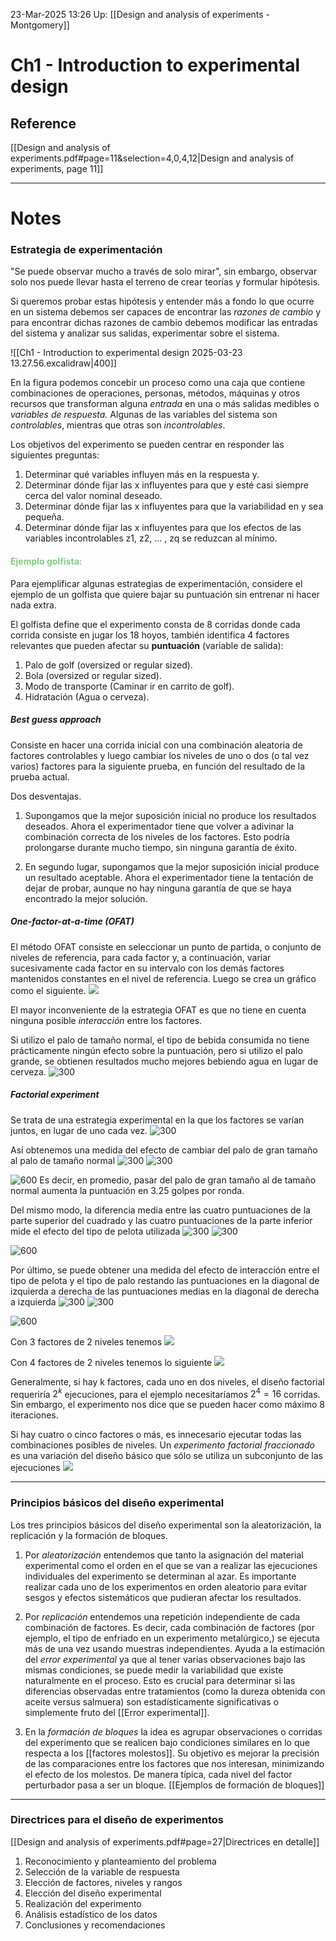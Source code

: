 23-Mar-2025 13:26
Up: [[Design and analysis of experiments - Montgomery]]
# Ch1 - Introduction to experimental design

## Reference
[[Design and analysis of experiments.pdf#page=11&selection=4,0,4,12|Design and analysis of experiments, page 11]]
___
# Notes

### Estrategia de experimentación

"Se puede observar mucho a través de solo mirar", sin embargo, observar solo nos puede llevar hasta el terreno de crear teorías y formular hipótesis. 

Si queremos probar estas hipótesis y entender más a fondo lo que ocurre en un sistema debemos ser capaces de encontrar las _razones de cambio_ y para encontrar dichas razones de cambio debemos modificar las entradas del sistema y analizar sus salidas, experimentar sobre el sistema.

![[Ch1 - Introduction to experimental design 2025-03-23 13.27.56.excalidraw|400]]

En la figura podemos concebir un proceso como una caja que contiene combinaciones de operaciones, personas, métodos, máquinas y otros recursos que transforman alguna _entrada_ en una o más salidas medibles o _variables de respuesta._
Algunas de las variables del sistema son _controlables_, mientras que otras son _incontrolables_. 

Los objetivos del experimento se pueden centrar en responder las siguientes preguntas:
1. Determinar qué variables influyen más en la respuesta y.
2. Determinar dónde fijar las x influyentes para que y esté casi siempre cerca del valor nominal deseado.
3. Determinar dónde fijar las x influyentes para que la variabilidad en y sea pequeña.
4. Determinar dónde fijar las x influyentes para que los efectos de las variables incontrolables z1, z2, … , zq se reduzcan al mínimo.

#### <span style="color:7cd37c;">Ejemplo golfista:</span>

Para ejemplificar algunas estrategias de experimentación, considere el ejemplo de un golfista que quiere bajar su puntuación sin entrenar ni hacer nada extra. 

El golfista define que el experimento consta de 8 corridas donde cada corrida consiste en jugar los 18 hoyos, también identifica 4 factores relevantes que pueden afectar su **puntuación** (variable de salida):

1. Palo de golf (oversized or regular sized).
2. Bola (oversized or regular sized).
3. Modo de transporte (Caminar ir en carrito de golf).
4. Hidratación (Agua o cerveza).
##### Best guess approach
Consiste en hacer una corrida inicial con una combinación aleatoria de factores controlables y luego cambiar los niveles de uno o dos (o tal vez varios) factores para la siguiente prueba, en función del resultado de la prueba actual. 

Dos desventajas. 
1. Supongamos que la mejor suposición inicial no produce los resultados deseados. Ahora el experimentador tiene que volver a adivinar la combinación correcta de los niveles de los factores. Esto podría prolongarse durante mucho tiempo, sin ninguna garantía de éxito. 
   
2. En segundo lugar, supongamos que la mejor suposición inicial produce un resultado aceptable. Ahora el experimentador tiene la tentación de dejar de probar, aunque no hay ninguna garantía de que se haya encontrado la mejor solución.

##### One-factor-at-a-time (OFAT)
El método OFAT consiste en seleccionar un punto de partida, o conjunto de niveles de referencia, para cada factor y, a continuación, variar sucesivamente cada factor en su intervalo con los demás factores mantenidos constantes en el nivel de referencia. Luego se crea un gráfico como el siguiente.
![](https://i.imgur.com/lY30yOP.png)

El mayor inconveniente de la estrategia OFAT es que no tiene en cuenta ninguna posible _interacción_ entre los factores.

Si utilizo el palo de tamaño normal, el tipo de bebida consumida no tiene prácticamente ningún efecto sobre la puntuación, pero si utilizo el palo grande, se obtienen resultados mucho mejores bebiendo agua en lugar de cerveza.
![300](https://i.imgur.com/QCNtY3K.png)

##### Factorial experiment
Se trata de una estrategia experimental en la que los factores se varían juntos, en lugar de uno cada vez. 
![300](https://i.imgur.com/oJsW9tw.png)

Así obtenemos una medida del efecto de cambiar del palo de gran tamaño al palo de tamaño normal
![300](https://i.imgur.com/wK5Tl1s.png) ![300](https://i.imgur.com/eVL4onI.png)

![600](https://i.imgur.com/wPyITZr.png)
Es decir, en promedio, pasar del palo de gran tamaño al de tamaño normal aumenta la puntuación en 3.25 golpes por ronda.

Del mismo modo, la diferencia media entre las cuatro puntuaciones de la parte superior del cuadrado y las cuatro puntuaciones de la parte inferior mide el efecto del tipo de pelota utilizada
![300](https://i.imgur.com/rpHGTjO.png) ![300](https://i.imgur.com/eVL4onI.png)

![600](https://i.imgur.com/DeKOZk6.png)

Por último, se puede obtener una medida del efecto de interacción entre el tipo de pelota y el tipo de palo restando las puntuaciones en la diagonal de izquierda a derecha de las puntuaciones medias en la diagonal de derecha a izquierda
![300](https://i.imgur.com/SfUxDTT.png) ![300](https://i.imgur.com/eVL4onI.png)

![600](https://i.imgur.com/NtQk4Wq.png)

Con 3 factores de 2 niveles tenemos
![](https://i.imgur.com/AzPqKPT.png)

Con 4 factores de 2 niveles tenemos lo siguiente
![](https://i.imgur.com/KlmInf6.png)

Generalmente, si hay k factores, cada uno en dos niveles, el diseño factorial requeriría $2^k$ ejecuciones, para el ejemplo necesitaríamos $2^4 = 16$ corridas. Sin embargo, el experimento nos dice que se pueden hacer como máximo 8 iteraciones.

 Si hay cuatro o cinco factores o más, es innecesario ejecutar todas las combinaciones posibles de niveles. Un _experimento factorial fraccionado_ es una variación del diseño básico que sólo se utiliza un subconjunto de las ejecuciones 
![](https://i.imgur.com/L7s3mmC.png)
___
### Principios básicos del diseño experimental

Los tres principios básicos del diseño experimental son la aleatorización, la replicación y la formación de bloques.

1. Por _aleatorización_ entendemos que tanto la asignación del material experimental como el orden en el que se van a realizar las ejecuciones individuales del experimento se determinan al azar. Es importante realizar cada uno de los experimentos en orden aleatorio para evitar sesgos y efectos sistemáticos que pudieran afectar los resultados.

2. Por _replicación_ entendemos una repetición independiente de cada combinación de factores. Es decir, cada combinación de factores (por ejemplo, el tipo de enfriado en un experimento metalúrgico,) se ejecuta más de una vez usando muestras independientes. Ayuda a la estimación del _error experimental_ ya que al tener varias observaciones bajo las mismas condiciones, se puede medir la variabilidad que existe naturalmente en el proceso. Esto es crucial para determinar si las diferencias observadas entre tratamientos (como la dureza obtenida con aceite versus salmuera) son estadísticamente significativas o simplemente fruto del [[Error experimental]].

3. En la _formación de bloques_ la idea es agrupar observaciones o corridas del experimento que se realicen bajo condiciones similares en lo que respecta a los [[factores molestos]]. Su objetivo es mejorar la precisión de las comparaciones entre los factores que nos interesan, minimizando el efecto de los molestos. De manera típica, cada nivel del factor perturbador pasa a ser un bloque. [[Ejemplos de formación de bloques]]
___

### Directrices para el diseño de experimentos

[[Design and analysis of experiments.pdf#page=27|Directrices en detalle]]

1. Reconocimiento y planteamiento del problema
2. Selección de la variable de respuesta
3. Elección de factores, niveles y rangos
4. Elección del diseño experimental
5. Realización del experimento
6. Análisis estadístico de los datos
7. Conclusiones y recomendaciones